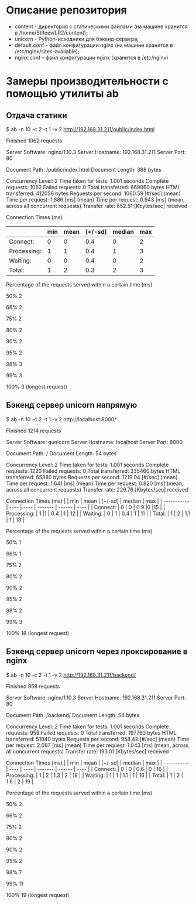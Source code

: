 # Описание репозитория

- content - директория с статическими файлами (на машине хранится в /home/Stifeev/LR2/content);
- unicorn - Python-исходники для бэкенд-сервера;
- default.conf - файл конфигурации nginx (на машине хранится в /etc/nginx/sites-available);
- nginx.conf - файл конфигурации nginx (хранится в /etc/nginx)

# Замеры производительности с помощью утилиты ab

## Отдача статики

$ ab -n 10 -c 2 -t 1 -v 2 http://192.168.31.211/public/index.html

Finished 1062 requests


Server Software:        nginx/1.10.3
Server Hostname:        192.168.31.211
Server Port:            80

Document Path:          /public/index.html
Document Length:        388 bytes

Concurrency Level:      2
Time taken for tests:   1.001 seconds
Complete requests:      1062
Failed requests:        0
Total transferred:      669060 bytes
HTML transferred:       412056 bytes
Requests per second:    1060.59 [#/sec] (mean)
Time per request:       1.886 [ms] (mean)
Time per request:       0.943 [ms] (mean, across all concurrent requests)
Transfer rate:          652.51 [Kbytes/sec] received

Connection Times (ms)

|             | min  | mean | [+/-sd] | median | max  |
| ----------- | ---- | ---- | ------- | ------ | ---- |
| Connect:    | 0    | 0    | 0.4     | 0      | 2    |
| Processing: | 1    | 1    | 0.4     | 1      | 3    |
| Waiting:    | 0    | 0    | 0.4     | 0      | 2    |
| Total:      | 1    | 2    | 0.3     | 2      | 3    |

Percentage of the requests served within a certain time (ms)

50%      2

66%      2

75%      2

80%      2

90%      2

95%      2

98%      3

99%      3

100%      3 (longest request)

## Бэкенд сервер unicorn напрямую

$ ab -n 10 -c 2 -t 1 -v 2 http://localhost:8000/

Finished 1214 requests

Server Software:        gunicorn
Server Hostname:        localhost
Server Port:            8000

Document Path:          /
Document Length:        54 bytes

Concurrency Level:      2
Time taken for tests:   1.001 seconds
Complete requests:      1220
Failed requests:        0
Total transferred:      235460 bytes
HTML transferred:       65880 bytes
Requests per second:    1219.04 [#/sec] (mean)
Time per request:       1.641 [ms] (mean)
Time per request:       0.820 [ms] (mean, across all concurrent requests)
Transfer rate:          229.76 [Kbytes/sec] received

Connection Times (ms)
|             | min  | mean | [+/-sd] | median | max  |
| ----------- | ---- | ---- | ------- | ------ | ---- |
| Connect:    |   0  |  0  | 0.9      |0      |15    |
| Processing: | 1    |1  | 0.4     | 1   |   12    |
| Waiting:    | 0   | 1  | 0.4   |   1    |  11    |
| Total:      |  1  |  2 |  1.1    |  1   |   18    |

Percentage of the requests served within a certain time (ms)

50%      1

66%      1

75%      2

80%      2

90%      2

95%      2

98%      2

99%      3

100%     18 (longest request)

## Бэкенд сервер unicorn через проксирование в nginx

$ ab -n 10 -c 2 -t 1 -v 2 http://192.168.31.211/backend/

Finished 959 requests


Server Software:        nginx/1.10.3
Server Hostname:        192.168.31.211
Server Port:            80

Document Path:          /backend/
Document Length:        54 bytes

Concurrency Level:      2
Time taken for tests:   1.001 seconds
Complete requests:      959
Failed requests:        0
Total transferred:      197760 bytes
HTML transferred:       51840 bytes
Requests per second:    958.42 [#/sec] (mean)
Time per request:       2.087 [ms] (mean)
Time per request:       1.043 [ms] (mean, across all concurrent requests)
Transfer rate:          193.01 [Kbytes/sec] received

Connection Times (ms)
|             | min  | mean | [+/-sd] | median | max  |
| ----------- | ---- | ---- | ------- | ------ | ---- |
| Connect:    |   0  |  0  | 0.6    |  0   |   16    |
| Processing: | 1  |  2 |  1.3   |   2   |   18    |
| Waiting:    | 1  |  1  | 1.1  |    1   |   16    |
| Total:      |  1  |  2 |  1.6  |    2  |    19    |

Percentage of the requests served within a certain time (ms)

50%      2

66%      2

75%      2

80%      2

90%      2

95%      2

98%      7

99%     11

100%    19 (longest request)

